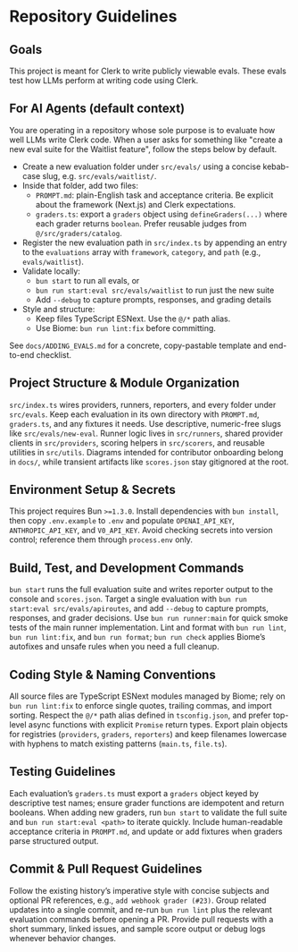 # Repository Guidelines

## Goals
This project is meant for Clerk to write publicly viewable evals. These evals test how LLMs perform at writing code using Clerk.

## For AI Agents (default context)
You are operating in a repository whose sole purpose is to evaluate how well LLMs write Clerk code. When a user asks for something like "create a new eval suite for the Waitlist feature", follow the steps below by default.

- Create a new evaluation folder under `src/evals/` using a concise kebab-case slug, e.g. `src/evals/waitlist/`.
- Inside that folder, add two files:
  - `PROMPT.md`: plain-English task and acceptance criteria. Be explicit about the framework (Next.js) and Clerk expectations.
  - `graders.ts`: export a `graders` object using `defineGraders(...)` where each grader returns `boolean`. Prefer reusable judges from `@/src/graders/catalog`.
- Register the new evaluation path in `src/index.ts` by appending an entry to the `evaluations` array with `framework`, `category`, and `path` (e.g., `evals/waitlist`).
- Validate locally:
  - `bun start` to run all evals, or
  - `bun run start:eval src/evals/waitlist` to run just the new suite
  - Add `--debug` to capture prompts, responses, and grading details
- Style and structure:
  - Keep files TypeScript ESNext. Use the `@/*` path alias.
  - Use Biome: `bun run lint:fix` before committing.

See `docs/ADDING_EVALS.md` for a concrete, copy-pastable template and end-to-end checklist.

## Project Structure & Module Organization
`src/index.ts` wires providers, runners, reporters, and every folder under `src/evals`. Keep each evaluation in its own directory with `PROMPT.md`, `graders.ts`, and any fixtures it needs. Use descriptive, numeric-free slugs like `src/evals/new-eval`. Runner logic lives in `src/runners`, shared provider clients in `src/providers`, scoring helpers in `src/scorers`, and reusable utilities in `src/utils`. Diagrams intended for contributor onboarding belong in `docs/`, while transient artifacts like `scores.json` stay gitignored at the root.

## Environment Setup & Secrets
This project requires Bun `>=1.3.0`. Install dependencies with `bun install`, then copy `.env.example` to `.env` and populate `OPENAI_API_KEY`, `ANTHROPIC_API_KEY`, and `V0_API_KEY`. Avoid checking secrets into version control; reference them through `process.env` only.

## Build, Test, and Development Commands
`bun start` runs the full evaluation suite and writes reporter output to the console and `scores.json`. Target a single evaluation with `bun run start:eval src/evals/apiroutes`, and add `--debug` to capture prompts, responses, and grader decisions. Use `bun run runner:main` for quick smoke tests of the main runner implementation. Lint and format with `bun run lint`, `bun run lint:fix`, and `bun run format`; `bun run check` applies Biome’s autofixes and unsafe rules when you need a full cleanup.

## Coding Style & Naming Conventions
All source files are TypeScript ESNext modules managed by Biome; rely on `bun run lint:fix` to enforce single quotes, trailing commas, and import sorting. Respect the `@/*` path alias defined in `tsconfig.json`, and prefer top-level async functions with explicit `Promise` return types. Export plain objects for registries (`providers`, `graders`, `reporters`) and keep filenames lowercase with hyphens to match existing patterns (`main.ts`, `file.ts`).

## Testing Guidelines
Each evaluation’s `graders.ts` must export a `graders` object keyed by descriptive test names; ensure grader functions are idempotent and return booleans. When adding new graders, run `bun start` to validate the full suite and `bun run start:eval <path>` to iterate quickly. Include human-readable acceptance criteria in `PROMPT.md`, and update or add fixtures when graders parse structured output.

## Commit & Pull Request Guidelines
Follow the existing history’s imperative style with concise subjects and optional PR references, e.g., `add webhook grader (#23)`. Group related updates into a single commit, and re-run `bun run lint` plus the relevant evaluation commands before opening a PR. Provide pull requests with a short summary, linked issues, and sample score output or debug logs whenever behavior changes.
